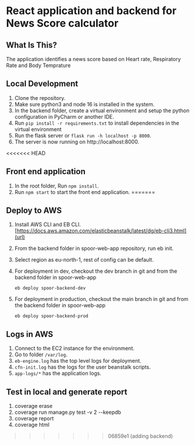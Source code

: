 # React application and backend for News Score calculator

## What Is This?

The application identifies a news score based on Heart rate, Respiratory Rate and Body Temprature

## Local Development

1. Clone the repository.
2. Make sure python3 and node 16 is installed in the system.
3. In the backend folder, create a virtual environment and setup the python configuration in PyCharm or another IDE.
4. Run `pip install -r requirements.txt` to install dependencies in the virtual environment
5. Run the flask server or `flask run -h localhost -p 8000`.
6. The server is now running on http://localhost:8000.

<<<<<<< HEAD
## Front end application

1. In the root folder, Run `npm install`.
2. Run `npm start` to start the front end application.
=======
## Deploy to AWS

1. Install AWS CLI and EB CLI. [https://docs.aws.amazon.com/elasticbeanstalk/latest/dg/eb-cli3.html](url)
2. From the backend folder in spoor-web-app repository, run eb init.
3. Select region as eu-north-1, rest of config can be default.
4. For deployment in dev, checkout the dev branch in git and from the backend folder in spoor-web-app

   `eb deploy spoor-backend-dev`

5. For deployment in production, checkout the main branch in git and from the backend folder in spoor-web-app

   `eb deploy spoor-backend-prod`

## Logs in AWS

1. Connect to the EC2 instance for the environment.
2. Go to folder `/var/log`.
3. `eb-engine.log` has the top level logs for deployment.
4. `cfn-init.log` has the logs for the user beanstalk scripts.
5. `app-logs/*` has the application logs.

## Test in local and generate report

1. coverage erase
2. coverage run manage.py test -v 2 --keepdb
3. coverage report
4. coverage html
>>>>>>> 06859e1 (adding backend)
